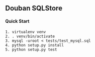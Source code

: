 ## Douban SQLStore


#### Quick Start

```
1. virtualenv venv
2. . venv/bin/activate
3. mysql -uroot < tests/test_mysql.sql
4. python setup.py install
5. python setup.py test
```
